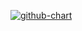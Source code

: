 [![github-chart](https://github-chart.vercel.app/api?user=ageha734)](https://github.com/rokumura7/github-chart)
